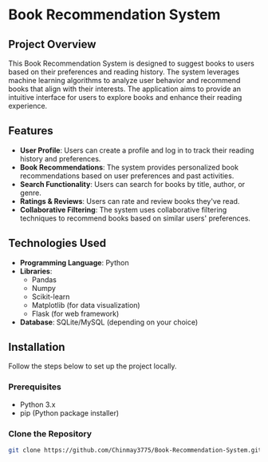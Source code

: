 # Book Recommendation System

## Project Overview

This Book Recommendation System is designed to suggest books to users based on their preferences and reading history. The system leverages machine learning algorithms to analyze user behavior and recommend books that align with their interests. The application aims to provide an intuitive interface for users to explore books and enhance their reading experience.

## Features

- **User Profile**: Users can create a profile and log in to track their reading history and preferences.
- **Book Recommendations**: The system provides personalized book recommendations based on user preferences and past activities.
- **Search Functionality**: Users can search for books by title, author, or genre.
- **Ratings & Reviews**: Users can rate and review books they've read.
- **Collaborative Filtering**: The system uses collaborative filtering techniques to recommend books based on similar users' preferences.

## Technologies Used

- **Programming Language**: Python
- **Libraries**: 
  - Pandas
  - Numpy
  - Scikit-learn
  - Matplotlib (for data visualization)
  - Flask (for web framework)
- **Database**: SQLite/MySQL (depending on your choice)

## Installation

Follow the steps below to set up the project locally.

### Prerequisites

- Python 3.x
- pip (Python package installer)

### Clone the Repository

```bash
git clone https://github.com/Chinmay3775/Book-Recommendation-System.git
